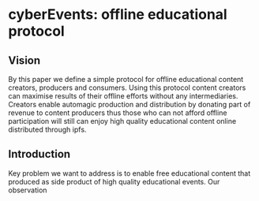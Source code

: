 # cyberEvents: offline educational protocol

## Vision
By this paper we define a simple protocol for offline educational content creators, producers and consumers. Using this protocol content creators can maximise results of their offline efforts without any intermediaries. Creators enable automagic production and distribution by donating part of revenue to content producers thus those who can not afford offline participation will still can enjoy high quality educational content online distributed through ipfs.

## Introduction
Key problem we want to address is to enable free educational content that produced as side product of high quality educational events. Our observation
